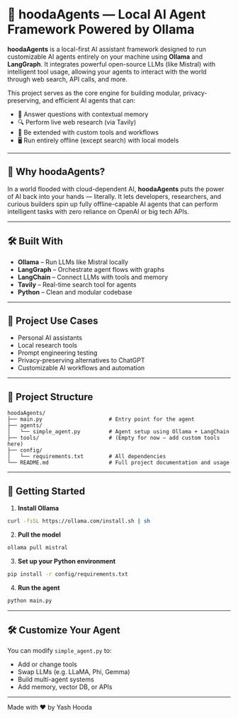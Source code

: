 # 🧠 hoodaAgents — Local AI Agent Framework Powered by Ollama

**hoodaAgents** is a local-first AI assistant framework designed to run customizable AI agents entirely on your machine using **Ollama** and **LangGraph**. It integrates powerful open-source LLMs (like Mistral) with intelligent tool usage, allowing your agents to interact with the world through web search, API calls, and more.

This project serves as the core engine for building modular, privacy-preserving, and efficient AI agents that can:

- 💬 Answer questions with contextual memory
- 🔍 Perform live web research (via Tavily)
- 🔧 Be extended with custom tools and workflows
- 🖥️ Run entirely offline (except search) with local models

---

## 🚀 Why hoodaAgents?

In a world flooded with cloud-dependent AI, **hoodaAgents** puts the power of AI back into your hands — literally. It lets developers, researchers, and curious builders spin up fully offline-capable AI agents that can perform intelligent tasks with zero reliance on OpenAI or big tech APIs.

---

## 🛠️ Built With

- **Ollama** – Run LLMs like Mistral locally
- **LangGraph** – Orchestrate agent flows with graphs
- **LangChain** – Connect LLMs with tools and memory
- **Tavily** – Real-time search tool for agents
- **Python** – Clean and modular codebase

---

## 🧩 Project Use Cases

- Personal AI assistants
- Local research tools
- Prompt engineering testing
- Privacy-preserving alternatives to ChatGPT
- Customizable AI workflows and automation

---

## 📁 Project Structure

```
hoodaAgents/
├── main.py                     # Entry point for the agent
├── agents/
│   └── simple_agent.py         # Agent setup using Ollama + LangChain
├── tools/                      # (Empty for now — add custom tools here)
├── config/
│   └── requirements.txt        # All dependencies
└── README.md                   # Full project documentation and usage
```

---

## 🧪 Getting Started

1. **Install Ollama**
```bash
curl -fsSL https://ollama.com/install.sh | sh
```

2. **Pull the model**
```bash
ollama pull mistral
```

3. **Set up your Python environment**
```bash
pip install -r config/requirements.txt
```

4. **Run the agent**
```bash
python main.py
```

---

## 🛠️ Customize Your Agent

You can modify `simple_agent.py` to:
- Add or change tools
- Swap LLMs (e.g. LLaMA, Phi, Gemma)
- Build multi-agent systems
- Add memory, vector DB, or APIs

---

Made with ❤️ by Yash Hooda
